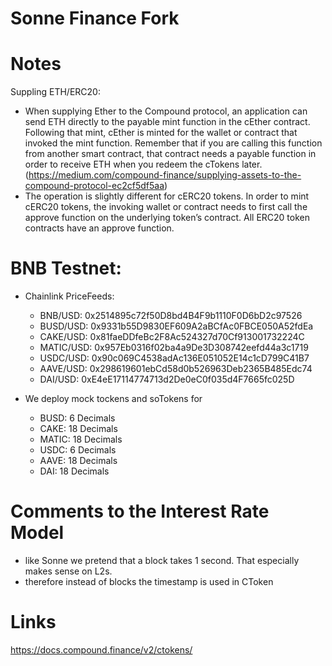 # Sonne Finance Fork 

# Notes
Suppling ETH/ERC20: 
- When supplying Ether to the Compound protocol, an application can send ETH directly to the payable mint function in the cEther contract. Following that mint, cEther is minted for the wallet or contract that invoked the mint function. Remember that if you are calling this function from another smart contract, that contract needs a payable function in order to receive ETH when you redeem the cTokens later. (https://medium.com/compound-finance/supplying-assets-to-the-compound-protocol-ec2cf5df5aa)
- The operation is slightly different for cERC20 tokens. In order to mint cERC20 tokens, the invoking wallet or contract needs to first call the approve function on the underlying token’s contract. All ERC20 token contracts have an approve function.


# BNB Testnet: 
- Chainlink PriceFeeds: 
    - BNB/USD: 0x2514895c72f50D8bd4B4F9b1110F0D6bD2c97526
    - BUSD/USD: 0x9331b55D9830EF609A2aBCfAc0FBCE050A52fdEa
    - CAKE/USD: 0x81faeDDfeBc2F8Ac524327d70Cf913001732224C
    - MATIC/USD: 0x957Eb0316f02ba4a9De3D308742eefd44a3c1719
    - USDC/USD: 0x90c069C4538adAc136E051052E14c1cD799C41B7
    - AAVE/USD: 0x298619601ebCd58d0b526963Deb2365B485Edc74
    - DAI/USD: 0xE4eE17114774713d2De0eC0f035d4F7665fc025D

- We deploy mock tockens and soTokens for 
    - BUSD: 6 Decimals 
    - CAKE: 18 Decimals 
    - MATIC: 18 Decimals  
    - USDC: 6 Decimals 
    - AAVE: 18 Decimals  
    - DAI: 18 Decimals 

# Comments to the Interest Rate Model
- like Sonne we pretend that a block takes 1 second. That especially makes sense on L2s. 
- therefore instead of blocks the timestamp is used in CToken 

# Links 
https://docs.compound.finance/v2/ctokens/

